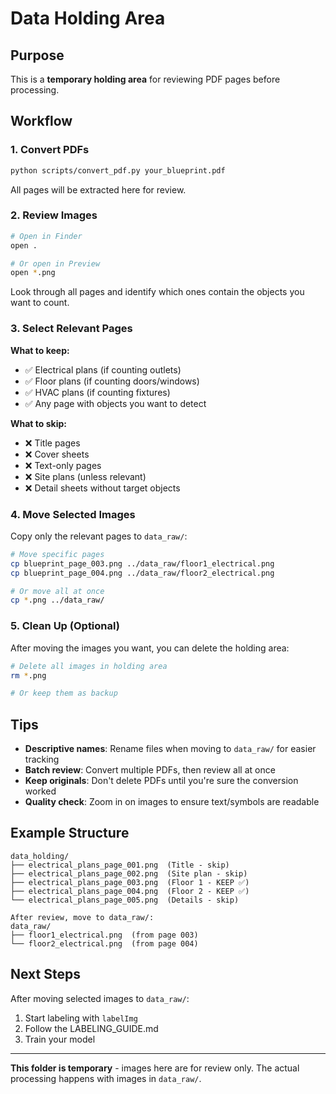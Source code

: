 # Data Holding Area

## Purpose
This is a **temporary holding area** for reviewing PDF pages before processing.

## Workflow

### 1. Convert PDFs
```bash
python scripts/convert_pdf.py your_blueprint.pdf
```

All pages will be extracted here for review.

### 2. Review Images
```bash
# Open in Finder
open .

# Or open in Preview
open *.png
```

Look through all pages and identify which ones contain the objects you want to count.

### 3. Select Relevant Pages

**What to keep:**
- ✅ Electrical plans (if counting outlets)
- ✅ Floor plans (if counting doors/windows)
- ✅ HVAC plans (if counting fixtures)
- ✅ Any page with objects you want to detect

**What to skip:**
- ❌ Title pages
- ❌ Cover sheets
- ❌ Text-only pages
- ❌ Site plans (unless relevant)
- ❌ Detail sheets without target objects

### 4. Move Selected Images

Copy only the relevant pages to `data_raw/`:

```bash
# Move specific pages
cp blueprint_page_003.png ../data_raw/floor1_electrical.png
cp blueprint_page_004.png ../data_raw/floor2_electrical.png

# Or move all at once
cp *.png ../data_raw/
```

### 5. Clean Up (Optional)

After moving the images you want, you can delete the holding area:

```bash
# Delete all images in holding area
rm *.png

# Or keep them as backup
```

## Tips

- **Descriptive names**: Rename files when moving to `data_raw/` for easier tracking
- **Batch review**: Convert multiple PDFs, then review all at once
- **Keep originals**: Don't delete PDFs until you're sure the conversion worked
- **Quality check**: Zoom in on images to ensure text/symbols are readable

## Example Structure

```
data_holding/
├── electrical_plans_page_001.png  (Title - skip)
├── electrical_plans_page_002.png  (Site plan - skip)
├── electrical_plans_page_003.png  (Floor 1 - KEEP ✅)
├── electrical_plans_page_004.png  (Floor 2 - KEEP ✅)
└── electrical_plans_page_005.png  (Details - skip)

After review, move to data_raw/:
data_raw/
├── floor1_electrical.png  (from page 003)
└── floor2_electrical.png  (from page 004)
```

## Next Steps

After moving selected images to `data_raw/`:
1. Start labeling with `labelImg`
2. Follow the LABELING_GUIDE.md
3. Train your model

---

**This folder is temporary** - images here are for review only. The actual processing happens with images in `data_raw/`.
